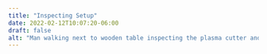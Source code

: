 ```yaml
---
title: "Inspecting Setup"
date: 2022-02-12T10:07:20-06:00
draft: false
alt: "Man walking next to wooden table inspecting the plasma cutter and welding machines with red trailer and large pine tree in the background."
---
```

